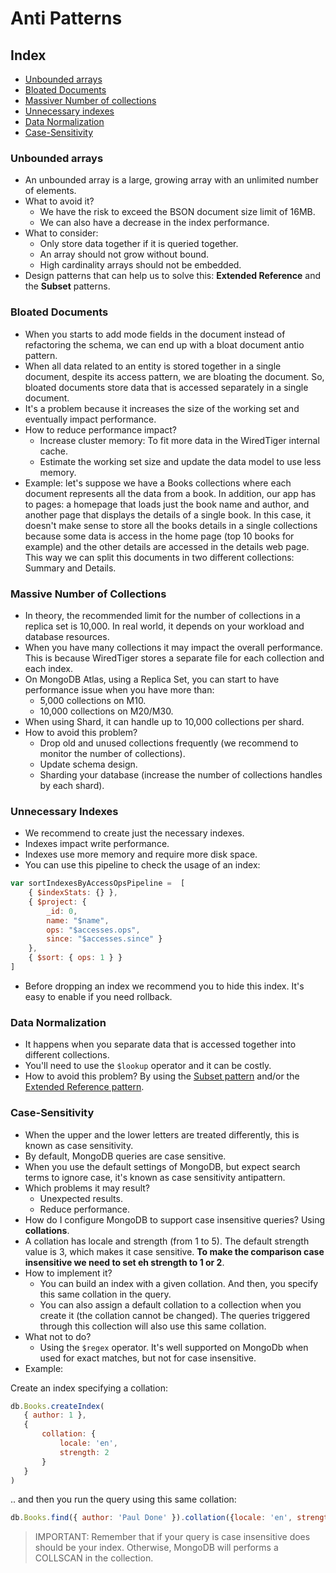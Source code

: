 # Anti Patterns

## Index
- [Unbounded arrays](#unbounded-arrays)
- [Bloated Documents](#bloated-documents)
- [Massiver Number of collections](#massive-number-of-collections)
- [Unnecessary indexes](#unnecessary-indexes)
- [Data Normalization](#data-normalization)
- [Case-Sensitivity](#case-sensitivity)

### Unbounded arrays
- An unbounded array is a large, growing array with an unlimited number of elements.
- What to avoid it?
    - We have the risk to exceed the BSON document size limit of 16MB.
    - We can also have a decrease in the index performance.
- What to consider:
    - Only store data together if it is queried together.
    - An array should not grow without bound.
    - High cardinality arrays should not be embedded.
- Design patterns that can help us to solve this: __Extended Reference__ and the __Subset__ patterns.

### Bloated Documents
- When you starts to add mode fields in the document instead of refactoring the schema, we can end up with a bloat document antio pattern.
- When all data related to an entity is stored together in a single document, despite its access pattern, we are bloating the document. So, bloated documents store data that is accessed separately in a single document.
- It's a problem because it increases the size of the working set and eventually impact performance.
- How to reduce performance impact?
    - Increase cluster memory: To fit more data in the WiredTiger internal cache.
    - Estimate the working set size and update the data model to use less memory.
- Example: let's suppose we have a Books collections where each document represents all the data from a book. In addition, our app has to pages: a homepage that loads just the book name and author, and another page that displays the details of a single book. In this case, it doesn't make sense to store all the books details in a single collections because some data is access in the home page (top 10 books for example) and the other details are accessed in the details web page. This way we can split this documents in two different collections: Summary and Details.

### Massive Number of Collections
- In theory, the recommended limit for the number of collections in a replica set is 10,000. In real world, it depends on your workload and database resources.
- When you have many collections it may impact the overall performance. This is because WiredTiger stores a separate file for each collection and each index. 
- On MongoDB Atlas, using a Replica Set, you can start to have performance issue when you have more than:
    - 5,000 collections on M10.
    - 10,000 collections on M20/M30.
- When using Shard, it can handle up to 10,000 collections per shard.
- How to avoid this problem?
    - Drop old and unused collections frequently (we recommend to monitor the number of collections).
    - Update schema design.
    - Sharding your database (increase the number of collections handles by each shard).

### Unnecessary Indexes
- We recommend to create just the necessary indexes.
- Indexes impact write performance.
- Indexes use more memory and require more disk space.
- You can use this pipeline to check the usage of an index:

```js
var sortIndexesByAccessOpsPipeline =  [
    { $indexStats: {} },
    { $project: { 
        _id: 0,
        name: "$name",
        ops: "$accesses.ops",
        since: "$accesses.since" }
    },
    { $sort: { ops: 1 } }
]
```

- Before dropping an index we recommend you to hide this index. It's easy to enable if you need rollback.

### Data Normalization
- It happens when you separate data that is accessed together into different collections.
- You'll need to use the ```$lookup``` operator and it can be costly.
- How to avoid this problem? By using the [Subset pattern](../design-patterns/subset-pattern/README.md) and/or the [Extended Reference pattern](../design-patterns/extended-reference-pattern/README.md).

### Case-Sensitivity
- When the upper and the lower letters are treated differently, this is known as case sensitivity.
- By default, MongoDB queries are case sensitive.
- When you use the default settings of MongoDB, but expect search terms to ignore case, it's known as case sensitivity antipattern.
- Which problems it may result?
    - Unexpected results.
    - Reduce performance.
- How do I configure MongoDB to support case insensitive queries? Using __collations__.
- A collation has locale and strength (from 1 to 5). The default strength value is 3, which makes it case sensitive. __To make the comparison case insensitive we need to set eh strength to 1 or 2__.
- How to implement it?
    - You can build an index with a given collation. And then, you specify this same collation in the query.
    - You can also assign a default collation to a collection when you create it (the collation cannot be changed). The queries triggered through this collection will also use this same collation.
- What not to do?
    - Using the ```$regex``` operator. It's well supported on MongoDb when used for exact matches, but not for case insensitive.
- Example:

Create an index specifying a collation:
```js
db.Books.createIndex(
   { author: 1 },
   {
       collation: {
           locale: 'en',
           strength: 2
       }
   }
)
```

.. and then you run the query using this same collation:
```js
db.Books.find({ author: 'Paul Done' }).collation({locale: 'en', strength: 2})
```

> IMPORTANT: Remember that if your query is case insensitive does should be your index. Otherwise, MongoDB will performs a COLLSCAN in the collection.
